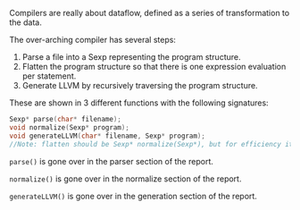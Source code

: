 Compilers are really about dataflow, defined as a series of transformation to the data.

The over-arching compiler has several steps:

1. Parse a file into a Sexp representing the program structure.
2. Flatten the program structure so that there is one expression evaluation per statement.
3. Generate LLVM by recursively traversing the program structure.

These are shown in 3 different functions with the following signatures:

```c
Sexp* parse(char* filename);
void normalize(Sexp* program); 
void generateLLVM(char* filename, Sexp* program);
//Note: flatten should be Sexp* normalize(Sexp*), but for efficiency it modifies in place. 
```

`parse()` is gone over in the parser section of the report.

`normalize()` is gone over in the normalize section of the report.

`generateLLVM()` is gone over in the generation section of the report. 
